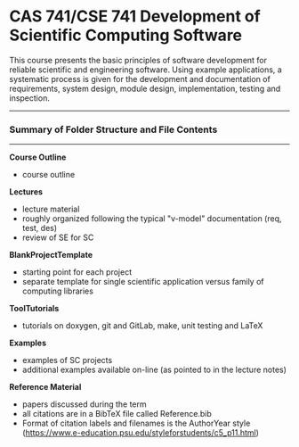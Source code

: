 # CAS 741/CSE 741 Development of Scientific Computing Software

This course presents the basic principles of software development for reliable
scientific and engineering software. Using example applications, a systematic
process is given for the development and documentation of requirements, system
design, module design, implementation, testing and inspection.

--------------------------------------------------
### Summary of Folder Structure and File Contents
--------------------------------------------------

**Course Outline**
  - course outline
  
**Lectures**
  - lecture material
  - roughly organized following the typical "v-model" documentation (req, test, des)
  - review of SE for SC
  
**BlankProjectTemplate**
   - starting point for each project
   - separate template for single scientific application versus family of computing libraries

**ToolTutorials**
 - tutorials on doxygen, git and GitLab, make, unit testing and LaTeX
 
 **Examples**
  - examples of SC projects
  - additional examples available on-line (as pointed to in the lecture notes)
  
**Reference Material**
 - papers discussed during the term
 - all citations are in a BibTeX file called Reference.bib
 - Format of citation labels and filenames is the AuthorYear style (https://www.e-education.psu.edu/styleforstudents/c5_p11.html)
